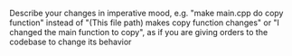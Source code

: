 Describe your changes in imperative mood, e.g.
"make main.cpp do copy function" instead of "(This file path)
makes copy function changes" or "I changed the main function to copy",
as if you are giving orders to the codebase to change its behavior
